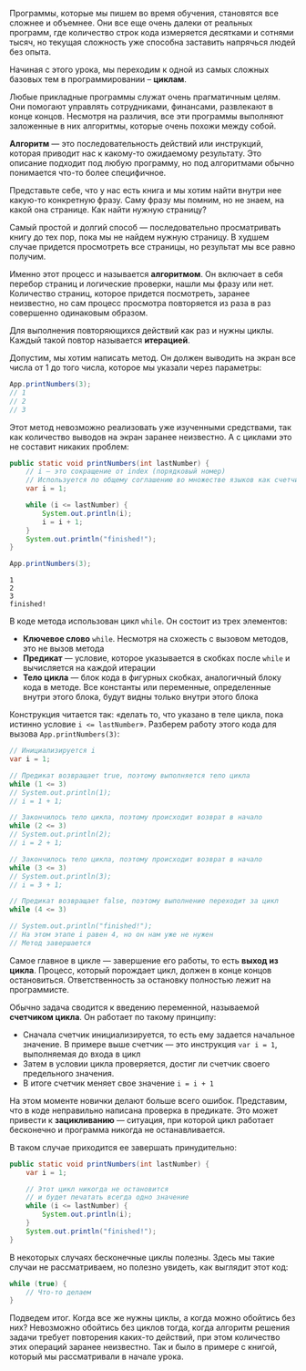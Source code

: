 Программы, которые мы пишем во время обучения, становятся все сложнее и объемнее. Они все еще очень далеки от реальных программ, где количество строк кода измеряется десятками и сотнями тысяч, но текущая сложность уже способна заставить напрячься людей без опыта.

Начиная с этого урока, мы переходим к одной из самых сложных базовых тем в программировании – **циклам**.

Любые прикладные программы служат очень прагматичным целям. Они помогают управлять сотрудниками, финансами, развлекают в конце концов. Несмотря на различия, все эти программы выполняют заложенные в них алгоритмы, которые очень похожи между собой.

**Алгоритм** — это последовательность действий или инструкций, которая приводит нас к какому-то ожидаемому результату. Это описание подходит под любую программу, но под алгоритмами обычно понимается что-то более специфичное.

Представьте себе, что у нас есть книга и мы хотим найти внутри нее какую-то конкретную фразу. Саму фразу мы помним, но не знаем, на какой она странице. Как найти нужную страницу?

Самый простой и долгий способ — последовательно просматривать книгу до тех пор, пока мы не найдем нужную страницу. В худшем случае придется просмотреть все страницы, но результат мы все равно получим.

Именно этот процесс и называется **алгоритмом**. Он включает в себя перебор страниц и логические проверки, нашли мы фразу или нет. Количество страниц, которое придется посмотреть, заранее неизвестно, но сам процесс просмотра повторяется из раза в раз совершенно одинаковым образом.

Для выполнения повторяющихся действий как раз и нужны циклы. Каждый такой повтор называется **итерацией**.

Допустим, мы хотим написать метод. Он должен выводить на экран все числа от 1 до того числа, которое мы указали через параметры:

```java
App.printNumbers(3);
// 1
// 2
// 3
```

Этот метод невозможно реализовать уже изученными средствами, так как количество выводов на экран заранее неизвестно. А с циклами это не составит никаких проблем:

```java
public static void printNumbers(int lastNumber) {
    // i — это сокращение от index (порядковый номер)
    // Используется по общему соглашению во множестве языков как счетчик цикла
    var i = 1;

    while (i <= lastNumber) {
        System.out.println(i);
        i = i + 1;
    }
    System.out.println("finished!");
}

App.printNumbers(3);
```

```text
1
2
3
finished!
```

В коде метода использован цикл `while`. Он состоит из трех элементов:

* **Ключевое слово** `while`. Несмотря на схожесть с вызовом методов, это не вызов метода
* **Предикат** — условие, которое указывается в скобках после `while` и вычисляется на каждой итерации
* **Тело цикла** — блок кода в фигурных скобках, аналогичный блоку кода в методе. Все константы или переменные, определенные внутри этого блока, будут видны только внутри этого блока

Конструкция читается так: «делать то, что указано в теле цикла, пока истинно условие `i <= lastNumber`». Разберем работу этого кода для вызова `App.printNumbers(3)`:

```java
// Инициализируется i
var i = 1;

// Предикат возвращает true, поэтому выполняется тело цикла
while (1 <= 3)
// System.out.println(1);
// i = 1 + 1;

// Закончилось тело цикла, поэтому происходит возврат в начало
while (2 <= 3)
// System.out.println(2);
// i = 2 + 1;

// Закончилось тело цикла, поэтому происходит возврат в начало
while (3 <= 3)
// System.out.println(3);
// i = 3 + 1;

// Предикат возвращает false, поэтому выполнение переходит за цикл
while (4 <= 3)

// System.out.println("finished!");
// На этом этапе i равен 4, но он нам уже не нужен
// Метод завершается
```

Самое главное в цикле — завершение его работы, то есть **выход из цикла**. Процесс, который порождает цикл, должен в конце концов остановиться. Ответственность за остановку полностью лежит на программисте.

Обычно задача сводится к введению переменной, называемой **счетчиком цикла**. Он работает по такому принципу:

* Сначала счетчик инициализируется, то есть ему задается начальное значение. В примере выше счетчик — это инструкция `var i = 1`, выполняемая до входа в цикл
* Затем в условии цикла проверяется, достиг ли счетчик своего предельного значения.
* В итоге счетчик меняет свое значение `i = i + 1`

На этом моменте новички делают больше всего ошибок. Представим, что в коде неправильно написана проверка в предикате. Это может привести к **зацикливанию** — ситуация, при которой цикл работает бесконечно и программа никогда не останавливается.

В таком случае приходится ее завершать принудительно:

```java
public static void printNumbers(int lastNumber) {
    var i = 1;

    // Этот цикл никогда не остановится
    // и будет печатать всегда одно значение
    while (i <= lastNumber) {
        System.out.println(i);
    }
    System.out.println("finished!");
}
```

В некоторых случаях бесконечные циклы полезны. Здесь мы такие случаи не рассматриваем, но полезно увидеть, как выглядит этот код:

```java
while (true) {
    // Что-то делаем
}
```

Подведем итог. Когда все же нужны циклы, а когда можно обойтись без них? Невозможно обойтись без циклов тогда, когда алгоритм решения задачи требует повторения каких-то действий, при этом количество этих операций заранее неизвестно. Так и было в примере с книгой, который мы рассматривали в начале урока.

